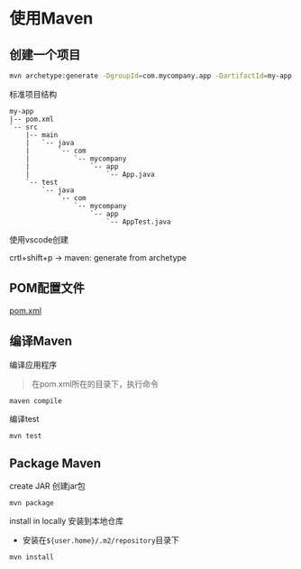 # 使用Maven

## 创建一个项目

```bash
mvn archetype:generate -DgroupId=com.mycompany.app -DartifactId=my-app -DarchetypeArtifactId=maven-archetype-quickstart -DarchetypeVersion=1.4 -DinteractiveMode=false
```

标准项目结构

```
my-app
|-- pom.xml
`-- src
    |-- main
    |   `-- java
    |       `-- com
    |           `-- mycompany
    |               `-- app
    |                   `-- App.java
    `-- test
        `-- java
            `-- com
                `-- mycompany
                    `-- app
                        `-- AppTest.java
```

使用vscode创建

crtl+shift+p -> maven: generate from archetype

## POM配置文件

[pom.xml](Maven_Pom_Xml.md)

## 编译Maven

编译应用程序

> 在pom.xml所在的目录下，执行命令

```shell
maven compile
```

编译test

```shell
mvn test
```

## Package Maven 

create JAR 创建jar包

```shell
mvn package
```

install in locally 安装到本地仓库

- 安装在`${user.home}/.m2/repository`目录下

```shell
mvn install
```